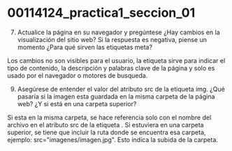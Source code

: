 # 00114124_practica1_seccion_01
7. Actualice la página en su navegador y pregúntese ¿Hay cambios en la visualización del sitio web? Si la respuesta es negativa, piense un momento ¿Para qué sirven las etiquetas meta?

Los cambios no son visibles para el usuario, la etiqueta <meta> sirve para indicar el tipo de contenido, la descripción y palabras clave de la página y solo es usado por el navegador o motores de busqueda.

9. Asegúrese de entender el valor del atributo src de la etiqueta img. ¿Qué pasaría si la imagen esta guardada
en la misma carpeta de la página web? ¿Y si está en una carpeta superior?

Si esta en la misma carpeta, se hace referencia solo con el nombre del archivo en el atributo src de la etiqueta <img>.
Si estuviera en una carpeta superior, se tiene que incluir la ruta donde se encuentra esa carpeta, ejemplo: src="imagenes/imagen.jpg". Esto indica la subida de la carpeta.
